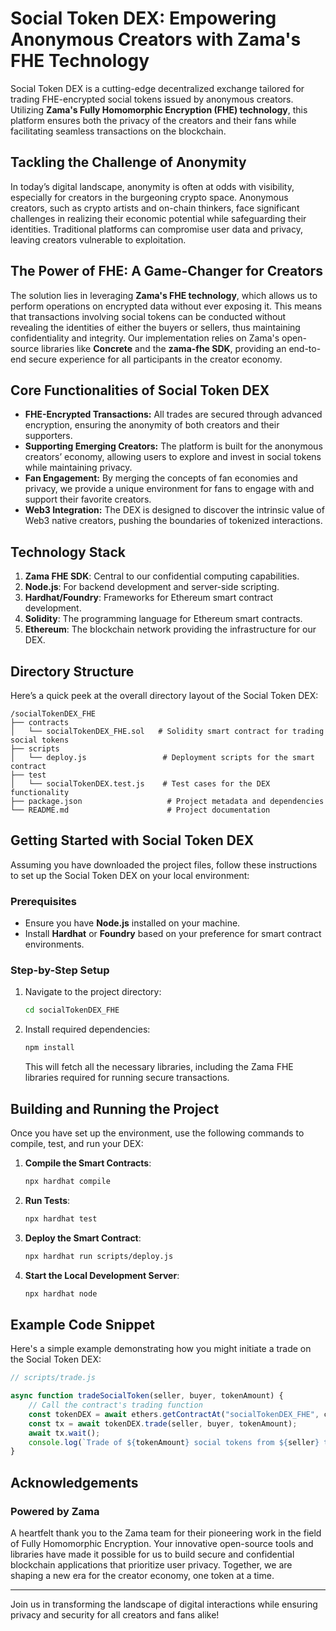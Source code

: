 
# Social Token DEX: Empowering Anonymous Creators with Zama's FHE Technology

Social Token DEX is a cutting-edge decentralized exchange tailored for trading FHE-encrypted social tokens issued by anonymous creators. Utilizing **Zama's Fully Homomorphic Encryption (FHE) technology**, this platform ensures both the privacy of the creators and their fans while facilitating seamless transactions on the blockchain. 

## Tackling the Challenge of Anonymity

In today’s digital landscape, anonymity is often at odds with visibility, especially for creators in the burgeoning crypto space. Anonymous creators, such as crypto artists and on-chain thinkers, face significant challenges in realizing their economic potential while safeguarding their identities. Traditional platforms can compromise user data and privacy, leaving creators vulnerable to exploitation.

## The Power of FHE: A Game-Changer for Creators

The solution lies in leveraging **Zama's FHE technology**, which allows us to perform operations on encrypted data without ever exposing it. This means that transactions involving social tokens can be conducted without revealing the identities of either the buyers or sellers, thus maintaining confidentiality and integrity. Our implementation relies on Zama's open-source libraries like **Concrete** and the **zama-fhe SDK**, providing an end-to-end secure experience for all participants in the creator economy.

## Core Functionalities of Social Token DEX

- **FHE-Encrypted Transactions:** All trades are secured through advanced encryption, ensuring the anonymity of both creators and their supporters.
- **Supporting Emerging Creators:** The platform is built for the anonymous creators’ economy, allowing users to explore and invest in social tokens while maintaining privacy.
- **Fan Engagement:** By merging the concepts of fan economies and privacy, we provide a unique environment for fans to engage with and support their favorite creators.
- **Web3 Integration:** The DEX is designed to discover the intrinsic value of Web3 native creators, pushing the boundaries of tokenized interactions.

## Technology Stack

1. **Zama FHE SDK**: Central to our confidential computing capabilities.
2. **Node.js**: For backend development and server-side scripting.
3. **Hardhat/Foundry**: Frameworks for Ethereum smart contract development.
4. **Solidity**: The programming language for Ethereum smart contracts.
5. **Ethereum**: The blockchain network providing the infrastructure for our DEX.

## Directory Structure

Here’s a quick peek at the overall directory layout of the Social Token DEX:

```
/socialTokenDEX_FHE
├── contracts
│   └── socialTokenDEX_FHE.sol   # Solidity smart contract for trading social tokens
├── scripts
│   └── deploy.js                 # Deployment scripts for the smart contract
├── test
│   └── socialTokenDEX.test.js    # Test cases for the DEX functionality
├── package.json                   # Project metadata and dependencies
└── README.md                      # Project documentation
```

## Getting Started with Social Token DEX

Assuming you have downloaded the project files, follow these instructions to set up the Social Token DEX on your local environment:

### Prerequisites

- Ensure you have **Node.js** installed on your machine. 
- Install **Hardhat** or **Foundry** based on your preference for smart contract environments.

### Step-by-Step Setup

1. Navigate to the project directory:
   ```bash
   cd socialTokenDEX_FHE
   ```

2. Install required dependencies:
   ```bash
   npm install
   ```

   This will fetch all the necessary libraries, including the Zama FHE libraries required for running secure transactions.

## Building and Running the Project

Once you have set up the environment, use the following commands to compile, test, and run your DEX:

1. **Compile the Smart Contracts**:
   ```bash
   npx hardhat compile
   ```

2. **Run Tests**:
   ```bash
   npx hardhat test
   ```

3. **Deploy the Smart Contract**:
   ```bash
   npx hardhat run scripts/deploy.js
   ```

4. **Start the Local Development Server**:
   ```bash
   npx hardhat node
   ```

## Example Code Snippet

Here's a simple example demonstrating how you might initiate a trade on the Social Token DEX:

```javascript
// scripts/trade.js

async function tradeSocialToken(seller, buyer, tokenAmount) {
    // Call the contract's trading function
    const tokenDEX = await ethers.getContractAt("socialTokenDEX_FHE", contractAddress);
    const tx = await tokenDEX.trade(seller, buyer, tokenAmount);
    await tx.wait();
    console.log(`Trade of ${tokenAmount} social tokens from ${seller} to ${buyer} executed successfully!`);
}
```

## Acknowledgements

### Powered by Zama

A heartfelt thank you to the Zama team for their pioneering work in the field of Fully Homomorphic Encryption. Your innovative open-source tools and libraries have made it possible for us to build secure and confidential blockchain applications that prioritize user privacy. Together, we are shaping a new era for the creator economy, one token at a time.

---
Join us in transforming the landscape of digital interactions while ensuring privacy and security for all creators and fans alike!
```
